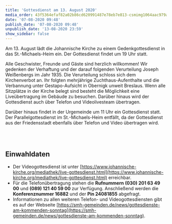 ```yaml
---
title: 'Gottesdienst am 13. August 2020'
media_order: 43f5364efaf82a02b86cd620991487e78eb7e813-csmimg1064aac979a1a7.jpeg
date: '07-08-2020 09:48'
publish_date: '07-08-2020 09:48'
unpublish_date: '13-08-2020 23:59'
show_sidebar: false
---
```


Am 13. August lädt die Johannische Kirche zu einem Gedenkgottesdienst in das St.-Michaels-Heim ein. Der Gottesdienst findet um 19 Uhr statt.

Alle Geschwister, Freunde und Gäste sind herzlich willkommen! Wir gedenken der Verhaftung und der darauf folgenden Verurteilung Joseph Weißenbergs im Jahr 1935. Die Verurteilung schloss sich dem Kirchenverbot an. Ihr folgten mehrjährige Zuchthaus-Aufenthalte und die Verbannung unter Gestapo-Aufsicht in Obernigk unweit Breslaus. Wenn alle Sitzplätze in der Kirche belegt sind besteht die Möglichkeit eine Liveübertragung im Gebäude zu besuchen. Darüber hinaus wird der Gottesdienst auch über Telefon und Videolivesteam übertragen.

Darüber hinaus findet in der Urgemeinde um 11 Uhr ein Gottesdienst statt. Der Parallelgottesdienst im St.-Michaels-Heim entfällt, da der Gottesdienst aus der Friedensstadt ebenfalls über Telefon und Video übertragen wird.

<br><br>
## Einwahldaten
* Der Videogottesdienst ist unter [https://www.johannische-kirche.org/mediathek/live-gottesdienst.html](https://www.johannische-kirche.org/mediathek/live-gottesdienst.html) erreichbar.
* Für die Telefonübertragung stehen die **Rufnummern** **(030) 201 63 49 00** und **(089) 121 40 59 00** zur Verfügung. Anschließend werden die **Konferenznummer 16882** und der **Pin 24081855** abgefragt.
* Informationen zu allen weiteren Telefon- und Videogottesdiensten gibt es auf der Webseite [https://smh-gemeinden.de/news/gottesdienste-am-kommenden-sonntag](https://smh-gemeinden.de/news/gottesdienste-am-kommenden-sonntag).